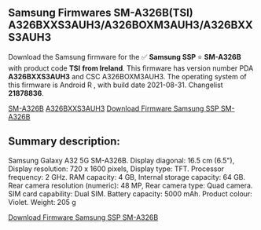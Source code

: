 <h2>Samsung Firmwares SM-A326B(TSI) A326BXXS3AUH3/A326BOXM3AUH3/A326BXXS3AUH3</h2>
Download the Samsung firmware for the ✅ <strong>Samsung SSP </strong> ⭐ <strong>SM-A326B</strong> with product code <strong>TSI</strong> <strong> from Ireland</strong>. This firmware has version number PDA <strong>A326BXXS3AUH3</strong> and CSC A326BOXM3AUH3. The operating system of this firmware is Android R , with build date 2021-08-31. Changelist <strong>21878836</strong>.


[SM-A326B](https://samfirm.shop/samsung/model/SM-A326B)
[A326BXXS3AUH3](https://samfirm.shop/samsung/pda/A326BXXS3AUH3)
[Download Firmware Samsung SSP SM-A326B](https://samfirm.shop/samsung/firmware/453074)
<h2>Summary description:</h2>
<p>Samsung Galaxy A32 5G SM-A326B. Display diagonal: 16.5 cm (6.5"), Display resolution: 720 x 1600 pixels, Display type: TFT. Processor frequency: 2 GHz. RAM capacity: 4 GB, Internal storage capacity: 64 GB. Rear camera resolution (numeric): 48 MP, Rear camera type: Quad camera. SIM card capability: Dual SIM. Battery capacity: 5000 mAh. Product colour: Violet. Weight: 205 g</p>


[Download Firmware Samsung SSP SM-A326B](https://samfirm.shop/samsung/firmware/453074)
